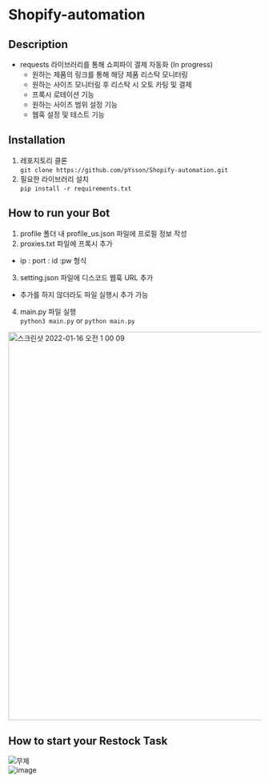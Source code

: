 # Shopify-automation
## Description
- requests 라이브러리를 통해 쇼피파이 결제 자동화 (In progress)
  - 원하는 제품의 링크를 통해 해당 제품 리스탁 모니터링 
  - 원하는 사이즈 모니터링 후 리스탁 시 오토 카팅 및 결제
  - 프록시 로테이션 기능
  - 원하는 사이즈 범위 설정 기능
  - 웹훅 설정 및 테스트 기능

## Installation
1. 레포지토리 클론  
```git clone https://github.com/pYsson/Shopify-automation.git```
2. 필요한 라이브러리 설치  
```pip install -r requirements.txt```

## How to run your Bot
1. profile 폴더 내 profile_us.json 파일에 프로필 정보 작성  
2. proxies.txt 파일에 프록시 추가  
  - ip : port : id :pw 형식  
3. setting.json 파일에 디스코드 웹훅 URL 추가  
  - 추가를 하지 않더라도 파일 실행시 추가 가능  
4. main.py 파일 실행  
```python3 main.py``` or ```python main.py```  
<img width="776" alt="스크린샷 2022-01-16 오전 1 00 09" src="https://user-images.githubusercontent.com/97378861/149628607-b3e3e36c-88aa-4dc4-844e-59d84e4d4173.png">

## How to start your Restock Task
![무제](https://user-images.githubusercontent.com/97378861/149628918-cd9a8269-f70c-41ee-b77c-286d41cd96e3.jpg)  
![image](https://user-images.githubusercontent.com/97378861/149630612-08c8ceb9-9d7f-4469-92d0-49b348561bef.png)
